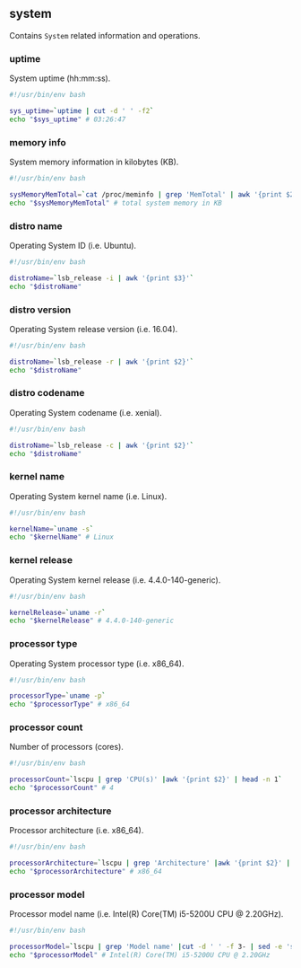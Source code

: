 ## system

Contains `System` related information and operations.

### uptime

System uptime (hh:mm:ss).

```bash
#!/usr/bin/env bash

sys_uptime=`uptime | cut -d ' ' -f2`
echo "$sys_uptime" # 03:26:47
```

### memory info

System memory information in kilobytes (KB).

```bash
#!/usr/bin/env bash

sysMemoryMemTotal=`cat /proc/meminfo | grep 'MemTotal' | awk '{print $2}' | head -n 1`
echo "$sysMemoryMemTotal" # total system memory in KB
```

### distro name

Operating System ID (i.e. Ubuntu).

```bash
#!/usr/bin/env bash

distroName=`lsb_release -i | awk '{print $3}'`
echo "$distroName"
```

### distro version

Operating System release version (i.e. 16.04).

```bash
#!/usr/bin/env bash

distroName=`lsb_release -r | awk '{print $2}'`
echo "$distroName"
```

### distro codename

Operating System codename (i.e. xenial).

```bash
#!/usr/bin/env bash

distroName=`lsb_release -c | awk '{print $2}'`
echo "$distroName"
```

### kernel name

Operating System kernel name (i.e. Linux).

```bash
#!/usr/bin/env bash

kernelName=`uname -s`
echo "$kernelName" # Linux
```

### kernel release

Operating System kernel release (i.e. 4.4.0-140-generic).

```bash
#!/usr/bin/env bash

kernelRelease=`uname -r`
echo "$kernelRelease" # 4.4.0-140-generic
```

### processor type

Operating System processor type (i.e. x86_64).

```bash
#!/usr/bin/env bash

processorType=`uname -p`
echo "$processorType" # x86_64
```

### processor count

Number of processors (cores).

```bash
#!/usr/bin/env bash

processorCount=`lscpu | grep 'CPU(s)' |awk '{print $2}' | head -n 1`
echo "$processorCount" # 4
```

### processor architecture

Processor architecture (i.e. x86_64).

```bash
#!/usr/bin/env bash

processorArchitecture=`lscpu | grep 'Architecture' |awk '{print $2}' | head -n 1`
echo "$processorArchitecture" # x86_64
```

### processor model

Processor model name (i.e. Intel(R) Core(TM) i5-5200U CPU @ 2.20GHz).

```bash
#!/usr/bin/env bash

processorModel=`lscpu | grep 'Model name' |cut -d ' ' -f 3- | sed -e 's/^[[:space:]]*//'`
echo "$processorModel" # Intel(R) Core(TM) i5-5200U CPU @ 2.20GHz
```
